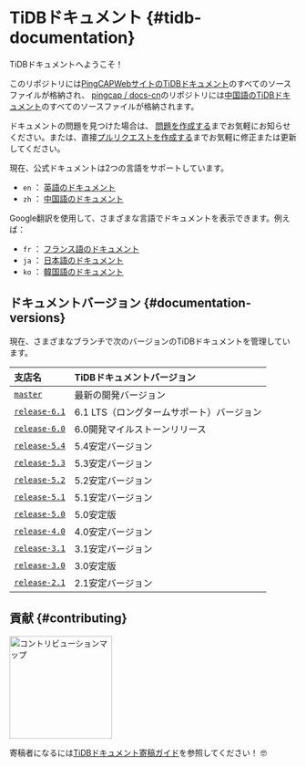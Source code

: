 # TiDBドキュメント {#tidb-documentation}

TiDBドキュメントへようこそ！

このリポジトリには[PingCAPWebサイトのTiDBドキュメント](https://docs.pingcap.com/tidb/stable)のすべてのソースファイルが格納され、 [pingcap / docs-cn](https://github.com/pingcap/docs-cn)のリポジトリには[中国語のTiDBドキュメント](https://docs.pingcap.com/zh/tidb/stable)のすべてのソースファイルが格納されます。

ドキュメントの問題を見つけた場合は、 [問題を作成する](https://github.com/pingcap/docs/issues/new/choose)までお気軽にお知らせください。または、直接[プルリクエストを作成する](/CONTRIBUTING.md#how-to-contribute)までお気軽に修正または更新してください。

現在、公式ドキュメントは2つの言語をサポートしています。

-   `en` ： [英語のドキュメント](https://docs.pingcap.com/tidb/stable)
-   `zh` ： [中国語のドキュメント](https://docs.pingcap.com/zh/tidb/stable)

Google翻訳を使用して、さまざまな言語でドキュメントを表示できます。例えば：

-   `fr` ： [フランス語のドキュメント](https://translate.google.com/translate?hl=en&#x26;sl=en&#x26;tl=fr&#x26;u=https%3A%2F%2Fgithub.com%2Fpingcap%2Fdocs%2Fblob%2Fmaster%2FTOC.md)
-   `ja` ： [日本語のドキュメント](https://translate.google.com/translate?hl=en&#x26;sl=en&#x26;tl=ja&#x26;u=https%3A%2F%2Fgithub.com%2Fpingcap%2Fdocs%2Fblob%2Fmaster%2FTOC.md)
-   `ko` ： [韓国語のドキュメント](https://translate.google.com/translate?hl=en&#x26;sl=en&#x26;tl=ko&#x26;u=https%3A%2F%2Fgithub.com%2Fpingcap%2Fdocs%2Fblob%2Fmaster%2FTOC.md)

## ドキュメントバージョン {#documentation-versions}

現在、さまざまなブランチで次のバージョンのTiDBドキュメントを管理しています。

| 支店名                                                               | TiDBドキュメントバージョン          |
| :---------------------------------------------------------------- | :----------------------- |
| [`master`](https://github.com/pingcap/docs/tree/master)           | 最新の開発バージョン               |
| [`release-6.1`](https://github.com/pingcap/docs/tree/release-6.1) | 6.1 LTS（ロングタームサポート）バージョン |
| [`release-6.0`](https://github.com/pingcap/docs/tree/release-6.0) | 6.0開発マイルストーンリリース         |
| [`release-5.4`](https://github.com/pingcap/docs/tree/release-5.4) | 5.4安定バージョン               |
| [`release-5.3`](https://github.com/pingcap/docs/tree/release-5.3) | 5.3安定バージョン               |
| [`release-5.2`](https://github.com/pingcap/docs/tree/release-5.2) | 5.2安定バージョン               |
| [`release-5.1`](https://github.com/pingcap/docs/tree/release-5.1) | 5.1安定バージョン               |
| [`release-5.0`](https://github.com/pingcap/docs/tree/release-5.0) | 5.0安定版                   |
| [`release-4.0`](https://github.com/pingcap/docs/tree/release-4.0) | 4.0安定バージョン               |
| [`release-3.1`](https://github.com/pingcap/docs/tree/release-3.1) | 3.1安定バージョン               |
| [`release-3.0`](https://github.com/pingcap/docs/tree/release-3.0) | 3.0安定版                   |
| [`release-2.1`](https://github.com/pingcap/docs/tree/release-2.1) | 2.1安定バージョン               |

## 貢献 {#contributing}

[<img src="media/contribution-map.png" alt="コントリビューションマップ" width="180">](https://github.com/pingcap/docs/blob/master/credits.md)

寄稿者になるには[TiDBドキュメント寄稿ガイド](/CONTRIBUTING.md)を参照してください！ 🤓
